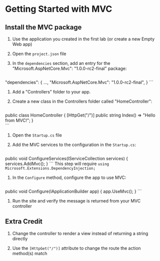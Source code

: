 # Getting Started with MVC

## Install the MVC package
1. Use the application you created in the first lab (or create a new Empty Web app)
1. Open the `project.json` file
1. In the `dependencies` section, add an entry for the "Microsoft.AspNetCore.Mvc": "1.0.0-rc2-final" package:

    ```JSON
"dependencies": {
    ...,
    "Microsoft.AspNetCore.Mvc": "1.0.0-rc2-final",
}
    ```

1. Add a "Controllers" folder to your app.

1. Create a new class in the Controllers folder called "HomeController":

    ```c#
public class HomeController
{
    [HttpGet("/")]
    public string Index() => "Hello from MVC!";
}    
    ```

1. Open the `Startup.cs` file

1. Add the MVC services to the configuration in the `Startup.cs`:

    ```c#
public void ConfigureServices(IServiceCollection services)
{
    services.AddMvc();
}
    ```
This step will require ``using Microsoft.Extensions.DependencyInjection;``

1. In the `Configure` method, configure the app to use MVC:
  
    ```c#
public void Configure(IApplicationBuilder app)
{
    app.UseMvc();
}
    ```

1. Run the site and verify the message is returned from your MVC controller

## Extra Credit

1. Change the controller to render a view instead of returning a string directly

1. Use the ``[HttpGet("/")]`` attribute to change the route the action method(s) match
